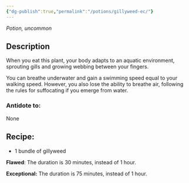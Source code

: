 ```yaml
---
{"dg-publish":true,"permalink":"/potions/gillyweed-ec/"}
---
```


*Potion, uncommon* 

## Description

When you eat this plant, your body adapts to an aquatic environment, sprouting gills and growing webbing between your fingers. 

You can breathe underwater and gain a swimming speed equal to your walking speed. However, you also lose the ability to breathe air, following the rules for suffocating if you emerge from water.

### Antidote to: 
None

## Recipe:

- 1 bundle of gillyweed

**Flawed**:
The duration is 30 minutes, instead of 1 hour.

**Exceptional:** 
The duration is 75 minutes, instead of 1 hour.